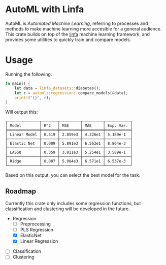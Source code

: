 # AutoML with Linfa
AutoML is _Automated Machine Learning_, referring to processes and methods to make machine learning more accesible for 
a general audience. This crate builds on top of the [linfa](https://crates.io/crates/linfa) machine learning framework, 
and provides some utilities to quickly train and compare models. 

# Usage
Running the following:
```rust
fn main() {
    let data = linfa_datasets::diabetes();
    let r = automl::regression::compare_models(&data);
    print!("{}", r);
}
```
Will output this:
```text
┌──────────────┬───────┬─────────┬─────────┬───────────┐
│ Model        │ R^2   │ MSE     │ MAE     │ Exp. Var. │
╞══════════════╪═══════╪═════════╪═════════╪═══════════╡
│ Linear Model │ 0.519 │ 2.859e3 │ 4.326e1 │ 5.189e-1  │
├──────────────┼───────┼─────────┼─────────┼───────────┤
│ Elastic Net  │ 0.009 │ 5.891e3 │ 6.563e1 │ 8.864e-3  │
├──────────────┼───────┼─────────┼─────────┼───────────┤
│ LASSO        │ 0.359 │ 3.811e3 │ 5.254e1 │ 3.589e-1  │
├──────────────┼───────┼─────────┼─────────┼───────────┤
│ Ridge        │ 0.007 │ 5.904e3 │ 6.571e1 │ 6.537e-3  │
└──────────────┴───────┴─────────┴─────────┴───────────┘
```
Based on this output, you can select the best model for the task.

## Roadmap
Currently this crate only includes some regression functions, but classification and clustering will be developed in the future. 
- Regression
  - [ ] Preprocessing
  - [ ] PLS Regression
  - [x] ElasticNet
  - [x] Linear Regression
- [ ] Classification
- [ ] Clustering